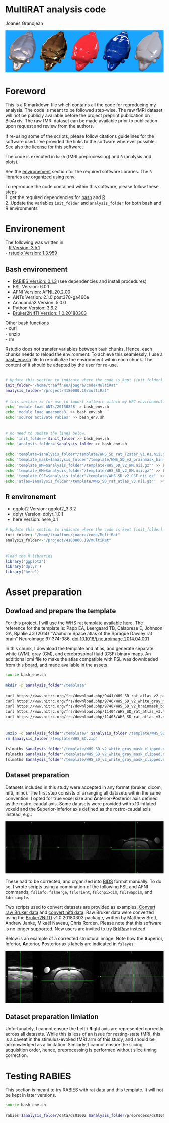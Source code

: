 MultiRAT analysis code
================
Joanes Grandjean

![rat art](assets/img/rat_art.png)

# Foreword

This is a R markdown file which contains all the code for reproducing my
analysis. The code is meant to be followed step-wise. The raw fMRI
dataset will not be publicly available before the project preprint
publication on BioArxiv. The raw fMRI dataset can be made available
prior to publication upon request and review from the authors.

If re-using some of the scripts, please follow citations guidelines for
the software used. I’ve provided the links to the software wherever
possible. See also the [license](LICENSE.md) for this software.

The code is executed in `bash` (fMRI preprocessing) and `R` (analysis
and plots).

See the [environement](#Environement) section for the required software
libraries. The `R` libraries are organized using
[renv](https://rstudio.github.io/renv/).

To reproduce the code contained within this software, please follow
these steps  
1\. get the required dependencies for [bash](#Bash_environement) and
[R](#R_environement)  
2\. Update the variables `init_folder` and `analysis_folder` for both
bash and R environments

# Environement

The following was written in  
\- [R Version: 3.5.1](https://cran.r-project.org/)  
\- [rstudio Version: 1.3.959](https://rstudio.com/)

## Bash environement

  - [RABIES Version: 0.1.3](https://github.com/CoBrALab/RABIES) (see
    dependencies and install procedures)  
  - FSL Version: 6.0.1  
  - AFNI Version: AFNI\_20.2.00  
  - ANTs Version: 2.1.0.post370-ga466e  
  - Anaconda3 Version: 5.0.0  
  - Python Version: 3.6.2  
  - [Bruker2NIfTI
    Version: 1.0.20180303](https://github.com/neurolabusc/Bru2Nii)

Other bash functions  
\- curl  
\- unzip  
\- rm

Rstudio does not transfer variables between `bash` chunks. Hence, each
chunks needs to reload the environment. To achieve this seamlessly, I
use a [bash\_env.sh](bash_env.sh) file to re-initialize the environment
within each chunk. The content of it should be adapted by the user for
re-use.

``` bash

# Update this section to indicate where the code is kept (init_folder) and where the analysis is performed/stored (analysis_folder). 
init_folder="/home/traaffneu/joagra/code/MultiRat"
analysis_folder="/project/4180000.19/multiRat"

# this section is for use to import software within my HPC environment. You may change it to load software into the Rstudio terminal environment
echo 'module load ANTs/20150828' > bash_env.sh
echo 'module load anaconda3' >> bash_env.sh
echo 'source activate rabies' >> bash_env.sh


# no need to update the lines below. 
echo 'init_folder='$init_folder >> bash_env.sh
echo 'analysis_folder='$analysis_folder >> bash_env.sh

echo 'template=$analysis_folder"/template/WHS_SD_rat_T2star_v1.01.nii.gz"'  >> bash_env.sh
echo 'template_mask=$analysis_folder"/template/WHS_SD_v2_brainmask_bin.nii.gz"' >> bash_env.sh
echo 'template_WM=$analysis_folder"/template/WHS_SD_v2_WM.nii.gz"' >> bash_env.sh
echo 'template_GM=$analysis_folder"/template/WHS_SD_v2_GM.nii.gz"' >> bash_env.sh
echo 'template_CSF=$analysis_folder"/template/WHS_SD_v2_CSF.nii.gz"' >> bash_env.sh
echo 'atlas=$analysis_folder"/template/WHS_SD_rat_atlas_v3.nii.gz"'  >> bash_env.sh
```

## R environement

  - ggplot2 Version: ggplot2\_3.3.2  
  - dplyr Version: dplyr\_1.0.1  
  - here Version: here\_0.1

<!-- end list -->

``` r
# Update this section to indicate where the code is kept (init_folder) and where the analysis is performed/stored (analysis_folder). 
init_folder<-"/home/traaffneu/joagra/code/MultiRat"  
analysis_folder<-"/project/4180000.19/multiRat"  


#load the R libraries 
library('ggplot2')  
library('dplyr')  
library('here')  
```

# Asset preparation

## Dowload and prepare the template

For this project, I will use the WHS rat template available
[here](https://www.nitrc.org/projects/whs-sd-atlas). The reference for
the template is: Papp EA, Leergaard TB, Calabrese E, Johnson GA, Bjaalie
JG (2014) “Waxholm Space atlas of the Sprague Dawley rat brain”
NeuroImage 97:374-386.
[doi 10.1016/j.neuroimage.2014.04.001](https://doi.org/10.1016/j.neuroimage.2014.04.001)

In this chunk, I download the template and atlas, and generate separate
white (WM), gray (GM), and cerebrospinal fluid (CSF) binary maps. An
additional xml file to make the atlas compatible with FSL was downloaded
from this [board](https://www.nitrc.org/forum/message.php?msg_id=29057),
and made available in the
[assets](assets/atlas/WHS_SD_rat_atlas_v3-FSL.xml)

``` bash
source bash_env.sh

mkdir -p $analysis_folder'/template'

curl https://www.nitrc.org/frs/download.php/9441/WHS_SD_rat_atlas_v2_pack.zip --output $analysis_folder'/template/WHS_SD.zip'
curl https://www.nitrc.org/frs/download.php/9746/WHS_SD_v2_white_gray_mask_clipped.nii.gz --output $analysis_folder'/template/WHS_SD_v2_white_gray_mask_clipped.nii.gz'
curl https://www.nitrc.org/frs/download.php/9748/WHS_SD_v2_brainmask_bin.nii.gz --output $analysis_folder'/template/WHS_SD_v2_brainmask_bin.nii.gz'
curl https://www.nitrc.org/frs/download.php/11404/WHS_SD_rat_atlas_v3.label --output $analysis_folder'/template/WHS_SD_rat_atlas_v3.label'
curl https://www.nitrc.org/frs/download.php/11403/WHS_SD_rat_atlas_v3.nii.gz --output $analysis_folder'/template/WHS_SD_rat_atlas_v3.nii.gz'


unzip -d $analysis_folder'/template/' $analysis_folder'/template/WHS_SD.zip' 
rm $analysis_folder'/template/WHS_SD.zip' 

fslmaths $analysis_folder'/template/WHS_SD_v2_white_gray_mask_clipped.nii.gz' -thr 1 -uthr 1 -bin $analysis_folder'/template/WHS_SD_v2_WM.nii.gz'
fslmaths $analysis_folder'/template/WHS_SD_v2_white_gray_mask_clipped.nii.gz' -thr 2 -uthr 2 -bin $analysis_folder'/template/WHS_SD_v2_GM.nii.gz'
fslmaths $analysis_folder'/template/WHS_SD_v2_white_gray_mask_clipped.nii.gz' -thr 3 -uthr 3 -bin $analysis_folder'/template/WHS_SD_v2_CSF.nii.gz'
```

## Dataset preparation

Datasets included in this study were accepted in any format (bruker,
dicom, nifti, minc). The first step consists of arranging all datasets
within the same convention. I opted for true voxel size and
**A**nterior-**P**osterior axis defined as the rostro-caudal axis. Some
datasets were provided with x10 inflated voxeld and the
**S**uperior-**I**nferior axis defined as the rostro-caudal axis
instead, e.g.:

![raw structrual image](assets/img/orient_pre.png)

These had to be corrected, and organized into
[BIDS](https://bids.neuroimaging.io/) format manually. To do so, I wrote
scripts using a combination of the following FSL and AFNI commands,
`fslinfo`, `fslmerge`, `fslorient`, `fslchpixdim`, `fslswapdim`, and
`3dresample`.

Two scripts used to convert datasets are provided as examples. [Convert
raw Bruker data](assets/script/convert_bruker.sh) and [convert nifti
data](assets/script/convert_nifti.sh). Raw Bruker data were converted
using the [Bruker2NIfTI](https://github.com/neurolabusc/Bru2Nii)
v1.0.20180303 package, written by Matthew Brett, Andrew Janke, Mikaël
Naveau, Chris Rorden. Please note that this software is no longer
supported. New users are invited to try
[BrkRaw](https://github.com/BrkRaw/bruker) instead.

Below is an example of a corrected structural image. Note how the
**S**uperior, **I**nferior, **A**nterior, **P**osterior axis labels are
indicated in `fsleyes`.

![corrected structrual image](assets/img/orient_post.png)

## Dataset preparation limiation

Unfortunately, I cannot ensure the **L**eft / **R**ight axis are
represented correctly across all datasets. While this is less of an
issue for resting-state fMRI, this is a caveat in the stimulus-evoked
fMRI arm of this study, and should be acknowledged as a limitation.
Similarly, I cannot ensure the slicing acquisition order, hence,
preprocessing is performed without slice timing correction.

# Testing RABIES

This section is meant to try RABIES with rat data and this template. It
will not be kept in later versions.

``` bash
source bash_env.sh

rabies $analysis_folder/data/ds01002 $analysis_folder/preprocess/ds01002_pbs_resample --no_STC --anat_template $template --brain_mask $template_mask --WM_mask $template_WM --CSF_mask $template_CSF --labels $atlas --anatomical_resampling 0.1x0.1x0.1 --commonspace_resampling 0.3x0.3x0.3 -r light_SyN --template_reg_script light_SyN --cluster_type pbs
```
